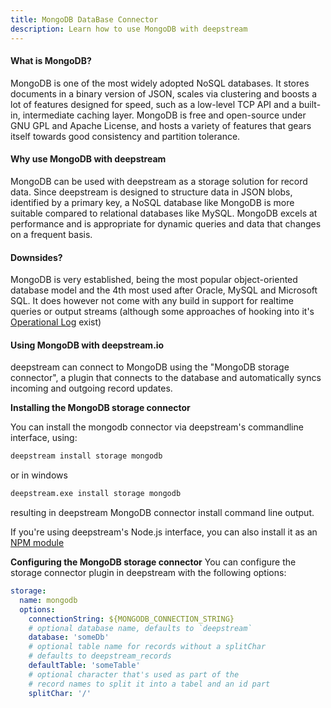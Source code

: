 ```yaml
---
title: MongoDB DataBase Connector
description: Learn how to use MongoDB with deepstream
---
```


#### What is MongoDB?
MongoDB is one of the most widely adopted NoSQL databases. It stores documents in a binary version of JSON, scales via clustering and boosts a lot of features designed for speed, such as a low-level TCP API and a built-in, intermediate caching layer.
 MongoDB is free and open-source under GNU GPL and Apache License, and hosts a variety of features that gears itself towards good consistency and partition tolerance.

#### Why use MongoDB with deepstream
MongoDB can be used with deepstream as a storage solution for record data. Since deepstream is designed to structure data in JSON blobs, identified by a primary key, a NoSQL database like MongoDB is more suitable compared to relational databases like MySQL. MongoDB excels at performance and is appropriate for dynamic queries and data that changes on a frequent basis.

#### Downsides?
MongoDB is very established, being the most popular object-oriented database model and the 4th most used after Oracle, MySQL and Microsoft SQL. It does however not come with any build in support for realtime queries or output streams (although some approaches of hooking into it's [Operational Log](https://docs.mongodb.com/manual/core/replica-set-oplog/) exist)

#### Using MongoDB with deepstream.io
deepstream can connect to MongoDB using the "MongoDB storage connector", a plugin that connects to the database and automatically syncs incoming and outgoing record updates.

**Installing the MongoDB storage connector**

You can install the mongodb connector via deepstream's commandline interface, using:

```bash
deepstream install storage mongodb
```

or in windows
```bash
deepstream.exe install storage mongodb
```

resulting in deepstream MongoDB connector install command line output.

If you're using deepstream's Node.js interface, you can also install it as an [NPM module](https://www.npmjs.com/package/deepstream.io-storage-mongodb)

**Configuring the MongoDB storage connector**
You can configure the storage connector plugin in deepstream with the following options:

```yaml
storage:
  name: mongodb
  options:
    connectionString: ${MONGODB_CONNECTION_STRING}
    # optional database name, defaults to `deepstream`
    database: 'someDb'
    # optional table name for records without a splitChar
    # defaults to deepstream_records
    defaultTable: 'someTable'
    # optional character that's used as part of the
    # record names to split it into a tabel and an id part
    splitChar: '/'
```


